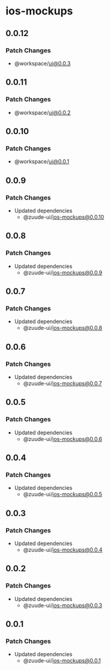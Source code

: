 # ios-mockups

## 0.0.12

### Patch Changes

- @workspace/ui@0.0.3

## 0.0.11

### Patch Changes

- @workspace/ui@0.0.2

## 0.0.10

### Patch Changes

- @workspace/ui@0.0.1

## 0.0.9

### Patch Changes

- Updated dependencies
  - @zuude-ui/ios-mockups@0.0.10

## 0.0.8

### Patch Changes

- Updated dependencies
  - @zuude-ui/ios-mockups@0.0.9

## 0.0.7

### Patch Changes

- Updated dependencies
  - @zuude-ui/ios-mockups@0.0.8

## 0.0.6

### Patch Changes

- Updated dependencies
  - @zuude-ui/ios-mockups@0.0.7

## 0.0.5

### Patch Changes

- Updated dependencies
  - @zuude-ui/ios-mockups@0.0.6

## 0.0.4

### Patch Changes

- Updated dependencies
  - @zuude-ui/ios-mockups@0.0.5

## 0.0.3

### Patch Changes

- Updated dependencies
  - @zuude-ui/ios-mockups@0.0.4

## 0.0.2

### Patch Changes

- Updated dependencies
  - @zuude-ui/ios-mockups@0.0.3

## 0.0.1

### Patch Changes

- Updated dependencies
  - @zuude-ui/ios-mockups@0.0.1
